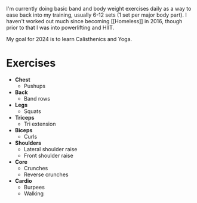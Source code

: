 I'm currently doing basic band and body weight exercises daily as a way to ease back into my training, usually 6-12 sets (1 set per major body part). I haven't worked out much since becoming [[Homeless]] in 2016, though prior to that I was into powerlifting and HIIT.

My goal for 2024 is to learn Calisthenics and Yoga.

# Exercises
- **Chest**
	- Pushups
- **Back**
	- Band rows
- **Legs**
	- Squats
- **Triceps**
	- Tri extension
- **Biceps**
	- Curls
- **Shoulders**
	- Lateral shoulder raise
	- Front shoulder raise
- **Core**
	- Crunches
	- Reverse crunches
- **Cardio**
	- Burpees
	- Walking